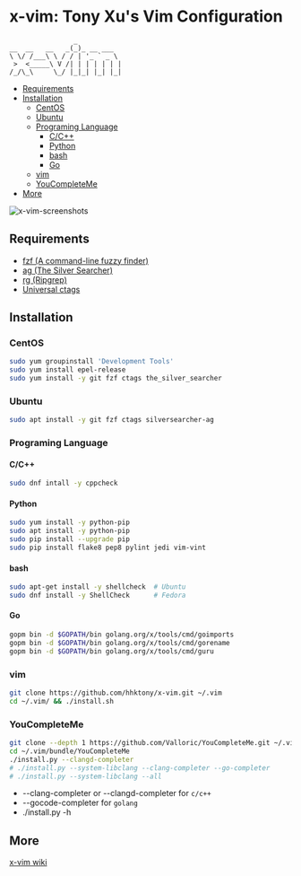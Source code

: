 # x-vim: Tony Xu's Vim Configuration

                    _
	__  __   __   _(_)_ __ ___
	\ \/ /___\ \ / / | '_ ` _ \
	 >  <_____\ V /| | | | | | |
	/_/\_\     \_/ |_|_| |_| |_|

<!-- vim-markdown-toc GFM -->

* [Requirements](#requirements)
* [Installation](#installation)
    * [CentOS](#centos)
    * [Ubuntu](#ubuntu)
    * [Programing Language](#programing-language)
        * [C/C++](#cc)
        * [Python](#python)
        * [bash](#bash)
        * [Go](#go)
    * [vim](#vim)
    * [YouCompleteMe](#youcompleteme)
* [More](#more)

<!-- vim-markdown-toc -->

![x-vim-screenshots](http://7xnvif.com1.z0.glb.clouddn.com/x-vim-screenshot.png)

## Requirements

- [fzf (A command-line fuzzy finder)](https://github.com/junegunn/fzf)
- [ag (The Silver Searcher)](https://github.com/ggreer/the_silver_searcher)
- [rg (Ripgrep)](https://github.com/BurntSushi/ripgrep)
- [Universal ctags](https://ctags.io)

## Installation

### CentOS

```sh
sudo yum groupinstall 'Development Tools'
sudo yum install epel-release
sudo yum install -y git fzf ctags the_silver_searcher
```

### Ubuntu

```sh
sudo apt install -y git fzf ctags silversearcher-ag
```

### Programing Language

#### C/C++

```sh
sudo dnf intall -y cppcheck
```

#### Python

```sh
sudo yum install -y python-pip
sudo apt install -y python-pip
sudo pip install --upgrade pip
sudo pip install flake8 pep8 pylint jedi vim-vint
```

#### bash

```sh
sudo apt-get install -y shellcheck  # Ubuntu
sudo dnf install -y ShellCheck      # Fedora
```

#### Go

```sh
gopm bin -d $GOPATH/bin golang.org/x/tools/cmd/goimports
gopm bin -d $GOPATH/bin golang.org/x/tools/cmd/gorename
gopm bin -d $GOPATH/bin golang.org/x/tools/cmd/guru
```

### vim

```sh
git clone https://github.com/hhktony/x-vim.git ~/.vim
cd ~/.vim/ && ./install.sh
```

### YouCompleteMe

```sh
git clone --depth 1 https://github.com/Valloric/YouCompleteMe.git ~/.vim/bundle/YouCompleteMe
cd ~/.vim/bundle/YouCompleteMe
./install.py --clangd-completer
# ./install.py --system-libclang --clang-completer --go-completer
# ./install.py --system-libclang --all
```

* --clang-completer or --clangd-completer for `c/c++`
* --gocode-completer for `golang`
* ./install.py -h

## More
[x-vim wiki](https://github.com/hhktony/x-vim/wiki)
